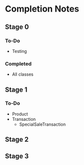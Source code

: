 # Completion Notes

## Stage 0
### To-Do
- Testing
### Completed
- All classes

## Stage 1
### To-Do
- Product
- Transaction
  - SpecialSaleTransaction

## Stage 2

## Stage 3
